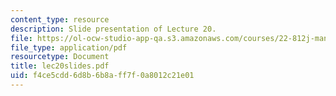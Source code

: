 ```yaml
---
content_type: resource
description: Slide presentation of Lecture 20.
file: https://ol-ocw-studio-app-qa.s3.amazonaws.com/courses/22-812j-managing-nuclear-technology-spring-2004/f4ce5cdd6d8b6b8aff7f0a8012c21e01_lec20slides.pdf
file_type: application/pdf
resourcetype: Document
title: lec20slides.pdf
uid: f4ce5cdd-6d8b-6b8a-ff7f-0a8012c21e01
---
```

